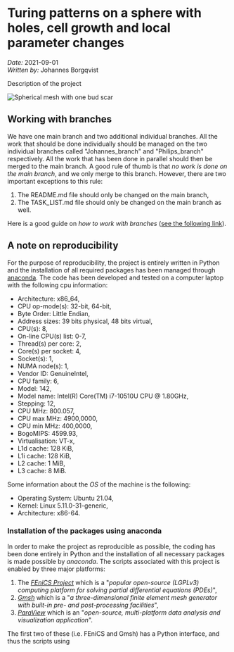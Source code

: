 # Turing patterns on a sphere with holes, cell growth and local parameter changes
*Date:* 2021-09-01<br>
*Written by:* Johannes Borgqvist<br>


Description of the project

![Spherical mesh with one bud scar](mesh_one_bud_scar.png)








## Working with branches
We have one main branch and two additional individual branches. All the work that should be done individually should be managed on the two individual branches called "Johannes\_branch" and "Philips\_branch" respectively. All the work that has been done in parallel should then be merged to the main branch. A good rule of thumb is that *no work is done on the main branch*, and we only merge to this branch. However, there are two important exceptions to this rule:

1. The README.md file should only be changed on the main branch,
2. The TASK_LIST.md file should only be changed on the main branch as well. 

Here is a good guide on *how to work with branches* ([see the following link](https://thenewstack.io/dont-mess-with-the-master-working-with-branches-in-git-and-github/)).



## A note on reproducibility
For the purpose of reproducibility, the project is entirely written in Python and the installation of all required packages has been managed through [anaconda](https://docs.anaconda.com/anaconda/install/index.html). The code has been developed and tested on a computer laptop with the following cpu information:

* Architecture:                    x86_64,
* CPU op-mode(s):                  32-bit, 64-bit,
* Byte Order:                      Little Endian,                                                                                                      
* Address sizes:                   39 bits physical, 48 bits virtual,                                                                                  
* CPU(s):                          8,
* On-line CPU(s) list:             0-7,
* Thread(s) per core:              2,
* Core(s) per socket:              4,
* Socket(s):                       1,
* NUMA node(s):                    1,
* Vendor ID:                       GenuineIntel,
* CPU family:                      6,
* Model:                           142,
* Model name:                      Intel(R) Core(TM) i7-10510U CPU @ 1.80GHz,
* Stepping:                        12,
* CPU MHz:                         800.057,
* CPU max MHz:                     4900,0000,
* CPU min MHz:                     400,0000,
* BogoMIPS:                        4599.93,
* Virtualisation:                  VT-x,
* L1d cache:                       128 KiB,
* L1i cache:                       128 KiB,
* L2 cache:                        1 MiB,
* L3 cache:                        8 MiB.

Some information about the *OS* of the machine is the following:

* Operating System: Ubuntu 21.04, 
* Kernel: Linux 5.11.0-31-generic,
* Architecture: x86-64.

### Installation of the packages using anaconda
In order to make the project as reproducible as possible, the coding has been done entirely in Python and the installation of all necessary packages is made possible by *anaconda*. The scripts associated with this project is enabled by three major platforms:
	
1. The [*FEniCS Project*](https://fenicsproject.org/) which is a "*popular open-source (LGPLv3) computing platform for solving partial differential equations (PDEs)*",
2. [*Gmsh*](https://gmsh.info/) which is a "*a three-dimensional finite element mesh generator with built-in pre- and post-processing facilities*",
3. [*ParaView*](https://www.paraview.org/) which is an "*open-source, multi-platform data analysis and visualization application*".

The first two of these (i.e. FEniCS and Gmsh) has a Python interface, and thus the scripts using 

